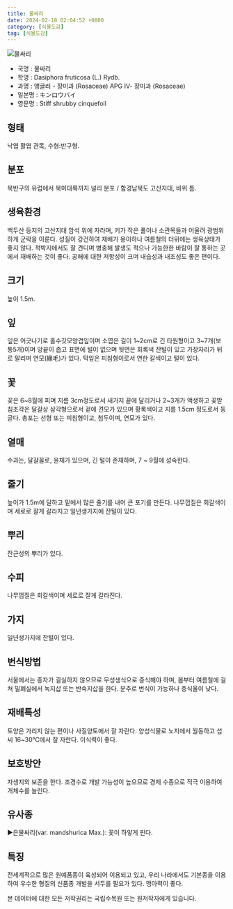 ```yaml
---
title: 물싸리
date: 2024-02-18 02:04:52 +0800
category: [식물도감]
tag: [식물도감]
---
```




![물싸리](/fileUpload/plants/basic/Rosaceae/Potentilla/17099/17099_1_th2.JPG)
- 국명 : 물싸리
- 학명 : Dasiphora fruticosa (L.) Rydb.
- 과명 : 앵글러 - 장미과 (Rosaceae) APG Ⅳ- 장미과 (Rosaceae)
- 일본명 : キンロウバイ
- 영문명 : Stiff shrubby cinquefoil


## 형태
낙엽 활엽 관목,  수형:반구형.
## 분포
북반구의 유럽에서 북미대륙까지 널리 분포 / 함경남북도 고산지대, 바위 틈.
## 생육환경
백두산 등지의 고산지대 암석 위에 자라며, 키가 작은 풀이나 소관목들과 어울려 광범위하게 군락을 이룬다. 성질이 강건하여 재배가 용이하나 여름철의 더위에는 생육상태가 좋지 않다. 척박지에서도 잘 견디며 병충해 발생도 적으나 가능한한 바람이 잘 통하는 곳에서 재배하는 것이 좋다. 공해에 대한 저항성이 크며 내습성과 내조성도 좋은 편이다.
## 크기
높이 1.5m.
## 잎
잎은 어긋나기로 홀수깃모양겹잎이며 소엽은 길이 1~2cm로 긴 타원형이고 3~7개(보통5개)이며 양끝이 좁고 표면에 털이 없으며 뒷면은 회록색 잔털이 있고 가장자리가 뒤로 말리며 연모(緣毛)가 있다. 턱잎은 피침형이로서 연한 갈색이고 털이 있다.
## 꽃
꽃은 6~8월에 피며 지름 3cm정도로서 새가지 끝에 달리거나 2~3개가 액생하고 꽃받침조각은 달걀상 삼각형으로서 겉에 견모가 있으며 황록색이고 지름 1.5cm 정도로서 둥글다.  총포는 선형 또는 피침형이고, 첨두이며, 연모가 있다.
## 열매
수과는, 달걀꼴로, 윤채가 있으며, 긴 털이 존재하며, 7 ~ 9월에 성숙한다.
## 줄기
높이가 1.5m에 달하고 밑에서 많은 줄기를 내어 큰 포기를 만든다. 나무껍질은 회갈색이며 세로로 잘게 갈라지고 일년생가지에 잔털이 있다.
## 뿌리
잔근성의 뿌리가 있다.
## 수피
나무껍질은 회갈색이며 세로로 잘게 갈라진다.
## 가지
일년생가지에 잔털이 있다.
## 번식방법
서울에서는 종자가 결실하지 않으므로 무성생식으로 증식해야 하며, 봄부터 여름철에 걸쳐 밀폐실에서 녹지삽 또는 반숙지삽을 한다. 분주로 번식이 가능하나 증식율이 낮다.
## 재배특성
토양은 가리지 않는 편이나 사질양토에서 잘 자란다. 양성식물로 노지에서 월동하고 섭씨 16~30℃에서 잘 자란다. 이식력이 좋다.
## 보호방안
자생지외 보존을 한다. 조경수로 개발 가능성이 높으므로 경제 수종으로 적극 이용하여 개체수를 늘린다.
## 유사종
▶은물싸리(var. mandshurica Max.):  꽃이 하얗게 핀다.
## 특징
전세계적으로 많은 원예품종이 육성되어 이용되고 있고, 우리 나라에서도 기본종을 이용하여 우수한 형질의 신품종 개발을 서두를 필요가 있다. 맹아력이 좋다.






본 데이터에 대한 모든 저작권리는 국립수목원 또는 원저작자에게 있습니다.
